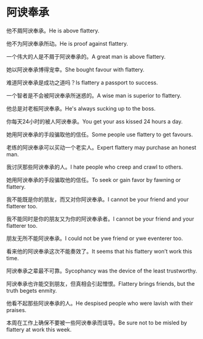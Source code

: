 # 阿谀奉承

<p><span class="chinese">他不屑阿谀奉承。</span><span class="english">He is above flattery.</span></p>

<p><span class="chinese">他不为阿谀奉承所动。</span><span class="english">He is proof against flattery.</span></p>

<p><span class="chinese">一个伟大的人是不屑于阿谀奉承的。</span><span class="english">A great man is above flattery.</span></p>

<p><span class="chinese">她以阿谀奉承博得宠幸。</span><span class="english">She bought favour with flattery.</span></p>

<p><span class="chinese">难道阿谀奉承是成功之道吗？</span><span class="english">Is flattery a passport to success.</span></p>

<p><span class="chinese">一个智者是不会被阿谀奉承所迷惑的。</span><span class="english">A wise man is superior to flattery.</span></p>

<p><span class="chinese">他总是对老板阿谀奉承。</span><span class="english">He's always sucking up to the boss.</span></p>

<p><span class="chinese">你每天24小时的被人阿谀奉承。</span><span class="english">You get your ass kissed 24 hours a day.</span></p>

<p><span class="chinese">她用阿谀奉承的手段骗取他的信任。</span><span class="english">Some people use flattery to get favours.</span></p>

<p><span class="chinese">老练的阿谀奉承可以买动一个老实人。</span><span class="english">Expert flattery may purchase an honest man.</span></p>

<p><span class="chinese">我讨厌那些阿谀奉承的人。</span><span class="english">I hate people who creep and crawl to others.</span></p>

<p><span class="chinese">她用阿谀奉承的手段骗取他的信任。</span><span class="english">To seek or gain favor by fawning or flattery.</span></p>

<p><span class="chinese">我不能既是你的朋友，而又对你阿谀奉承。</span><span class="english">I cannot be your friend and your flatterer too.</span></p>

<p><span class="chinese">我不能同时是你的朋友又为你的阿谀奉承者。</span><span class="english">I cannot be your friend and your flatterer too.</span></p>

<p><span class="chinese">朋友无所不能阿谀奉承。</span><span class="english">I could not be ywe friend or ywe eventerer too.</span></p>

<p><span class="chinese">看来他的阿谀奉承这次不能奏效了。</span><span class="english">It seems that his flattery won’t work this time.</span></p>

<p><span class="chinese">阿谀奉承之辈最不可靠。</span><span class="english">Sycophancy was the device of the least trustworthy.</span></p>

<p><span class="chinese">阿谀奉承也许能交到朋友，但真相会引起憎恨。</span><span class="english">Flattery brings friends, but the truth begets enmity.</span></p>

<p><span class="chinese">他看不起那些阿谀奉承的人。</span><span class="english">He despised people who were lavish with their praises.</span></p>

<p><span class="chinese">本周在工作上确保不要被一些阿谀奉承而误导。</span><span class="english">Be sure not to be misled by flattery at work this week.</span></p>


